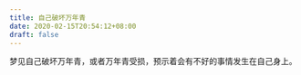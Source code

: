 ```yaml
---
title: 自己破坏万年青
date: 2020-02-15T20:54:12+08:00
draft: false
---
```


梦见自己破坏万年青，或者万年青受损，预示着会有不好的事情发生在自己身上。

